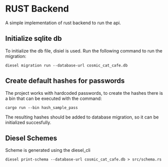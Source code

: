 # RUST Backend 
A simple implementation of rust backend to run the api.

## Initialize sqlite db
To initialize the db file, disiel is used. 
Run the following command to run the migration: 
```console
diesel migration run --database-url cosmic_cat_cafe.db
```

## Create default hashes for passwords
The project works with hardcoded passwords, to create the hashes there is a bin that can be executed with the command:
```console
cargo run --bin hash_sample_pass
```
The resulting hashes should be added to database migration, so it can be initialized succesfully. 

## Diesel Schemes
Scheme is generated using the diesel_cli 
```console
diesel print-schema --database-url cosmic_cat_cafe.db > src/schema.rs 
```